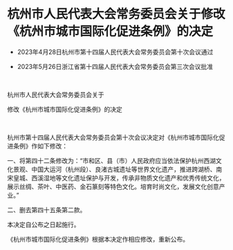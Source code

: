 # 杭州市人民代表大会常务委员会关于修改 《杭州市城市国际化促进条例》的决定

- 2023年4月28日杭州市第十四届人民代表大会常务委员会第十次会议通过

- 2023年5月26日浙江省第十四届人民代表大会常务委员会第三次会议批准

<!-- INFO END -->

​

杭州市人民代表大会常务委员会关于

修改《杭州市城市国际化促进条例》的决定​

​

杭州市第十四届人民代表大会常务委员会第十次会议决定对《杭州市城市国际化促进条例》作如下修改：

一、将第四十二条修改为：“市和区、县（市）人民政府应当依法保护杭州西湖文化景观、中国大运河（杭州段）、良渚古城遗址等世界文化遗产，推进跨湖桥、南宋皇城、西溪湿地等文化遗址保护与开发，传承非物质文化遗产和优秀传统文化，展示丝绸、茶叶、中医药、金石篆刻等特色文化。培育时尚文化，发展文化创意产业。”

二、删去第四十五条第二款。

本决定自公布之日起施行。

《杭州市城市国际化促进条例》根据本决定作相应修改，重新公布。
